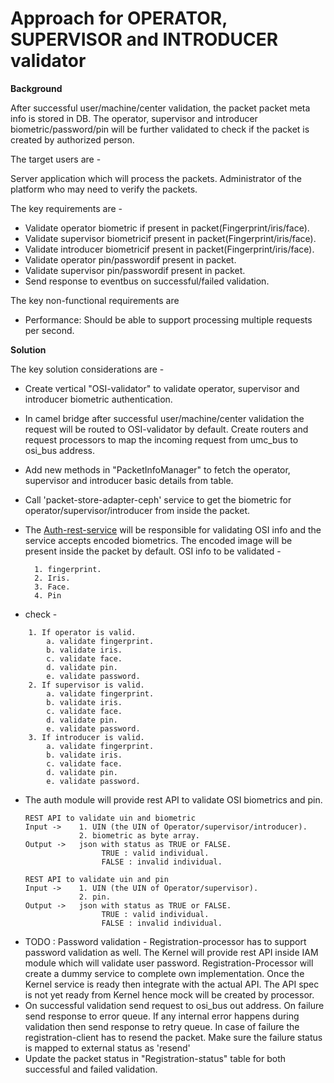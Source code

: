 # Approach for OPERATOR, SUPERVISOR and INTRODUCER validator

**Background**

After successful user/machine/center validation, the packet packet meta info is stored in DB. The operator, supervisor and introducer biometric/password/pin will be further validated to check if the packet is created by authorized person.

The target users are -

Server application which will process the packets.
Administrator of the platform who may need to verify the packets.

The key requirements are -
-	Validate operator biometric if present in packet(Fingerprint/iris/face).
-	Validate supervisor biometricif present in packet(Fingerprint/iris/face).
-	Validate introducer biometricif present in packet(Fingerprint/iris/face).
- Validate operator pin/passwordif present in packet.
- Validate supervisor pin/passwordif present in packet.
-	Send response to eventbus on successful/failed validation.

The key non-functional requirements are
-	Performance: Should be able to support processing multiple requests per second.

**Solution**

The key solution considerations are -
- Create vertical "OSI-validator" to validate operator, supervisor and introducer biometric authentication.
- In camel bridge after successful user/machine/center validation the request will be routed to OSI-validator by default. Create routers and request processors to map the incoming request from umc_bus to osi_bus address.
- Add new methods in "PacketInfoManager" to fetch the operator, supervisor and introducer basic details from table.
- Call 'packet-store-adapter-ceph' service to get the biometric for operator/supervisor/introducer from inside the packet. 
- The [Auth-rest-service](https://github.com/mosip/mosip/blob/DEV/design/authentication/Auth_Request_REST_service.md) will be responsible for validating OSI info and the service accepts encoded biometrics. The encoded image will be present inside the packet by default.
    OSI info to be validated -
    
        1. fingerprint.
        2. Iris.
        3. Face.
        4. Pin
- check -
```
    1. If operator is valid.
        a. validate fingerprint.
        b. validate iris.
        c. validate face.
        d. validate pin.
        e. validate password.
    2. If supervisor is valid.
        a. validate fingerprint.
        b. validate iris.
        c. validate face.
        d. validate pin.
        e. validate password.
    3. If introducer is valid.
        a. validate fingerprint.
        b. validate iris.
        c. validate face.
        d. validate pin.
        e. validate password.
```
- The auth module will provide rest API to validate OSI biometrics and pin. 
    ```
    REST API to validate uin and biometric
    Input ->    1. UIN (the UIN of Operator/supervisor/introducer).
                2. biometric as byte array.
    Output ->   json with status as TRUE or FALSE.
                     TRUE : valid individual.
                     FALSE : invalid individual.
    ```
    ```
    REST API to validate uin and pin
    Input ->    1. UIN (the UIN of Operator/supervisor).
                2. pin.
    Output ->   json with status as TRUE or FALSE.
                     TRUE : valid individual.
                     FALSE : invalid individual.
    ```
- TODO : Password validation - Registration-processor has to support password validation as well. The Kernel will provide rest API inside IAM module which will validate user password. Registration-Processor will create a dummy service to complete own implementation. Once the Kernel service is ready then integrate with the actual API. The API spec is not yet ready from Kernel hence mock will be created by processor.
- On successful validation send request to osi_bus out address. On failure send response to error queue. If any internal error happens during validation then send response to retry queue. In case of failure the registration-client has to resend the packet. Make sure the failure status is mapped to external status as 'resend'
- Update the packet status in "Registration-status" table for both successful and failed validation.

